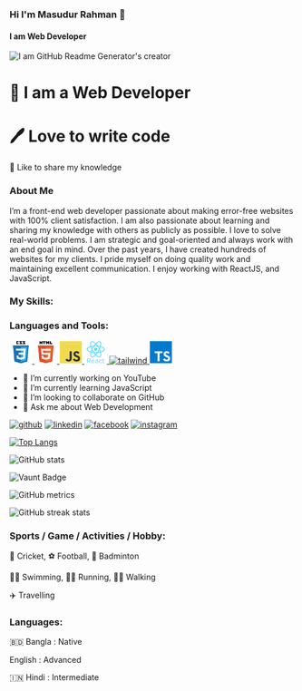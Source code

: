 ### Hi  I'm Masudur Rahman 👋
#### I am Web Developer
![I am GitHub Readme Generator's creator](https://media.licdn.com/dms/image/v2/D5616AQEBImVZ65xw_Q/profile-displaybackgroundimage-shrink_350_1400/profile-displaybackgroundimage-shrink_350_1400/0/1731763034519?e=1736985600&v=beta&t=OuDhebHXyp4Mk4kYv7TPBZemnuXeW9V4HqXTCpy8qo4)

<h1>👑 I am a Web Developer</h1>
<h1>🖊️ Love to write code</h1
<h1>🎤 Like to share my knowledge</h1>

### About Me
I’m a front-end web developer passionate about making error-free websites with 100% client satisfaction. I am also passionate about learning and sharing my knowledge with others as publicly as possible. I love to solve real-world problems. I am strategic and goal-oriented and always work with an end goal in mind. Over the past years, I have created hundreds of websites for my clients. I pride myself on doing quality work and maintaining excellent communication. I enjoy working with ReactJS, and JavaScript.







<h3 align="left">My Skills:</h3>
<p align="left">
</p>

<h3 align="left">Languages and Tools:</h3>
<p align="left"> <a href="https://www.w3schools.com/css/" target="_blank" rel="noreferrer"> <img src="https://raw.githubusercontent.com/devicons/devicon/master/icons/css3/css3-original-wordmark.svg" alt="css3" width="40" height="40"/> </a> <a href="https://www.w3.org/html/" target="_blank" rel="noreferrer"> <img src="https://raw.githubusercontent.com/devicons/devicon/master/icons/html5/html5-original-wordmark.svg" alt="html5" width="40" height="40"/> </a> <a href="https://developer.mozilla.org/en-US/docs/Web/JavaScript" target="_blank" rel="noreferrer"> <img src="https://raw.githubusercontent.com/devicons/devicon/master/icons/javascript/javascript-original.svg" alt="javascript" width="40" height="40"/> </a> <a href="https://reactjs.org/" target="_blank" rel="noreferrer"> <img src="https://raw.githubusercontent.com/devicons/devicon/master/icons/react/react-original-wordmark.svg" alt="react" width="40" height="40"/> </a> <a href="https://tailwindcss.com/" target="_blank" rel="noreferrer"> <img src="https://www.vectorlogo.zone/logos/tailwindcss/tailwindcss-icon.svg" alt="tailwind" width="40" height="40"/> </a> <a href="https://www.typescriptlang.org/" target="_blank" rel="noreferrer"> <img src="https://raw.githubusercontent.com/devicons/devicon/master/icons/typescript/typescript-original.svg" alt="typescript" width="40" height="40"/> </a> </p>







- 🔭 I’m currently working on YouTube 
- 🌱 I’m currently learning JavaScript 
- 👯 I’m looking to collaborate on GitHub 
- 💬 Ask me about Web  Development 


[<img src='https://cdn.jsdelivr.net/npm/simple-icons@3.0.1/icons/github.svg' alt='github' height='40'>](https://github.com/Masudur-Rahmanbd)  [<img src='https://cdn.jsdelivr.net/npm/simple-icons@3.0.1/icons/linkedin.svg' alt='linkedin' height='40'>](https://www.linkedin.com/in/masudur-rahmanbd/)  [<img src='https://cdn.jsdelivr.net/npm/simple-icons@3.0.1/icons/facebook.svg' alt='facebook' height='40'>](https://www.facebook.com/masudurahmanbd)  [<img src='https://cdn.jsdelivr.net/npm/simple-icons@3.0.1/icons/instagram.svg' alt='instagram' height='40'>](https://www.instagram.com/masudur_rahman_bd/)  

[![Top Langs](https://github-readme-stats.vercel.app/api/top-langs/?username=Masudur-Rahmanbd)](https://github.com/anuraghazra/github-readme-stats)

![GitHub stats](https://github-readme-stats.vercel.app/api?username=Masudur-Rahmanbd&show_icons=true&count_private=true)  

![Vaunt Badge](https://api.vaunt.dev/v1/github/entities/Masudur-Rahmanbd/contributions?format=svg&private=true)  

![GitHub metrics](https://metrics.lecoq.io/Masudur-Rahmanbd)  

![GitHub streak stats](https://streak-stats.demolab.com/?user=Masudur-Rahmanbd)  


<h3 align="left">Sports / Game / Activities / Hobby:</h3>
<p>🏏 Cricket, ⚽ Football, 🏸 Badminton</p>
<p>🏊‍♂️ Swimming, 🏃‍♂️ Running, 🚶‍♂️ Walking</p>
✈️ Travelling

<h3 align="left">Languages:</h3>
<p>🇧🇩 Bangla : Native</p>
<p>English : Advanced</p>
<p>🇮🇳 Hindi : Intermediate</p>

